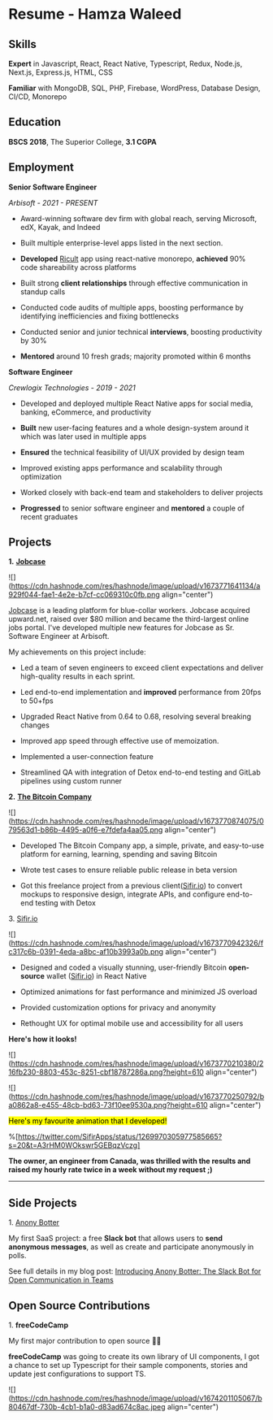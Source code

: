 # Resume - Hamza Waleed

## Skills

**Expert** in Javascript, React, React Native, Typescript, Redux, Node.js, Next.js, Express.js, HTML, CSS

**Familiar** with MongoDB, SQL, PHP, Firebase, WordPress, Database Design, CI/CD, Monorepo

## Education

**BSCS 2018**, The Superior College, **3.1 CGPA**

## Employment

**Senior Software Engineer**

*Arbisoft - 2021 - PRESENT*

* Award-winning software dev firm with global reach, serving Microsoft, edX, Kayak, and Indeed
    
* Built multiple enterprise-level apps listed in the next section.
    
* **Developed** [Ricult](https://www.web.ricult.com/farm-management-tool) app using react-native monorepo, **achieved** 90% code shareability across platforms
    
* Built strong **client relationships** through effective communication in standup calls
    
* Conducted code audits of multiple apps, boosting performance by identifying inefficiencies and fixing bottlenecks
    
* Conducted senior and junior technical **interviews**, boosting productivity by 30%
    
* **Mentored** around 10 fresh grads; majority promoted within 6 months
    

**Software Engineer**

*Crewlogix Technologies - 2019 - 2021*

* Developed and deployed multiple React Native apps for social media, banking, eCommerce, and productivity
    
* **Built** new user-facing features and a whole design-system around it which was later used in multiple apps
    
* **Ensured** the technical feasibility of UI/UX provided by design team
    
* Improved existing apps performance and scalability through optimization
    
* Worked closely with back-end team and stakeholders to deliver projects
    
* **Progressed** to senior software engineer and **mentored** a couple of recent graduates
    

## Projects

**1.** [**Jobcase**](https://www.jobcase.com/about-us/)

![](https://cdn.hashnode.com/res/hashnode/image/upload/v1673771641134/a929f044-fae1-4e2e-b7cf-cc069310c0fb.png align="center")

[Jobcase](https://www.jobcase.com/about-us/) is a leading platform for blue-collar workers. Jobcase acquired upward.net, raised over $80 million and became the third-largest online jobs portal. I've developed multiple new features for Jobcase as Sr. Software Engineer at Arbisoft.

My achievements on this project include:

* Led a team of seven engineers to exceed client expectations and deliver high-quality results in each sprint.
    
* Led end-to-end implementation and **improved** performance from 20fps to 50+fps
    
* Upgraded React Native from 0.64 to 0.68, resolving several breaking changes
    
* Improved app speed through effective use of memoization.
    
* Implemented a user-connection feature
    
* Streamlined QA with integration of Detox end-to-end testing and GitLab pipelines using custom runner
    

**2.** [**The Bitcoin Company**](https://thebitcoincompany.com/)

![](https://cdn.hashnode.com/res/hashnode/image/upload/v1673770874075/079563d1-b86b-4495-a0f6-e7fdefa4aa05.png align="center")

* Developed The Bitcoin Company app, a simple, private, and easy-to-use platform for earning, learning, spending and saving Bitcoin
    
* Wrote test cases to ensure reliable public release in beta version
    
* Got this freelance project from a previous client([Sifir.io](http://Sifir.io)) to convert mockups to responsive design, integrate APIs, and configure end-to-end testing with Detox
    

3\. [Sifir.io](http://Sifir.io)

![](https://cdn.hashnode.com/res/hashnode/image/upload/v1673770942326/fc317c6b-0391-4eda-a8bc-af10b3993a0b.png align="center")

* Designed and coded a visually stunning, user-friendly Bitcoin **open-source** wallet ([Sifir.io](http://Sifir.io)) in React Native
    
* Optimized animations for fast performance and minimized JS overload
    
* Provided customization options for privacy and anonymity
    
* Rethought UX for optimal mobile use and accessibility for all users
    

**Here's how it looks!**

![](https://cdn.hashnode.com/res/hashnode/image/upload/v1673770210380/216fb230-8803-453c-8251-cbf18787286a.png?height=610 align="center")

![](https://cdn.hashnode.com/res/hashnode/image/upload/v1673770250792/ba0862a8-e455-48cb-bd63-73f10ee9530a.png?height=610 align="center")

<mark>Here's my favourite animation that I developed!</mark>

%[https://twitter.com/SifirApps/status/1269970305977585665?s=20&t=A3rHM0WOkswr5GEBqzVczg] 

**The owner, an engineer from Canada, was thrilled with the results and raised my hourly rate twice in a week without my request ;)**

---

## Side Projects

1\. [Anony Botter](https://hamzawaleed.com/anony-botter-send-anonymous-message-on-slack)

My first SaaS project: a free **Slack bot** that allows users to **send anonymous messages**, as well as create and participate anonymously in polls.

See full details in my blog post: [Introducing Anony Botter: The Slack Bot for Open Communication in Teams](https://hamzawaleed.com/anony-botter-send-anonymous-message-on-slack)

## Open Source Contributions

1\. **freeCodeCamp**

My first major contribution to open source 💯🚀

**freeCodeCamp** was going to create its own library of UI components, I got a chance to set up Typescript for their sample components, stories and update jest configurations to support TS.

![](https://cdn.hashnode.com/res/hashnode/image/upload/v1674201105067/b80467df-730b-4cb1-b1a0-d83ad674c8ac.jpeg align="center")